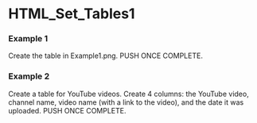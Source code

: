 # HTML_Set_Tables1

### Example 1
Create the table in Example1.png. PUSH ONCE COMPLETE.

### Example 2
Create a table for YouTube videos. Create 4 columns: the YouTube video, channel name, video name (with a link to the video), and the date it was uploaded. PUSH ONCE COMPLETE.

